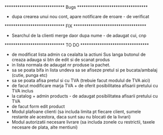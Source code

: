 **************************** Bugs *********************************
- dupa crearea unui nou cont, apare notificare de eroare - de verificat

**************************** FIX **********************************
- Searchul de la clienti merge daor dupa nume - de adaugat cui, cnp

**************************** TO DO ********************************

- de modificat lista admin ca cealalta la actiuni Sus langa butonul de creaza adauga si btn de edit si de scanat produs
- in lista normala de adaugat nr produse la pachet.
- sa se poata bifa in lista undeva sa se afiseze pretul si pe bucata/ambalaj (cutie, punga etc)
- sa se poata afisa pretul si cu TVA (trebuie facut modulul de TVA aici)
- de facut modificare marja TVA + de oferit posibilitatea afisarii pretului cu TVA inclus
- la catalog + admin products - de adaugat posibilitatea afisarii pretului cu TVA
- de facut form edit product
- Modul plafoane clienti (sa includa limita pt fiecare client, sumele restante ale acestora, daca sunt sau nu blocati de la livrari)
- Modul autorizatii necesare livrare (sa includa zonele cu restrictii, taxele necesare de plata, alte mentiuni)

